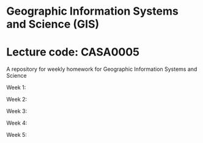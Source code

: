 # Geographic Information Systems and Science (GIS)
# Lecture code: CASA0005
A repository for weekly homework for Geographic Information Systems and Science

Week 1: 

Week 2: 

Week 3: 

Week 4: 

Week 5:
